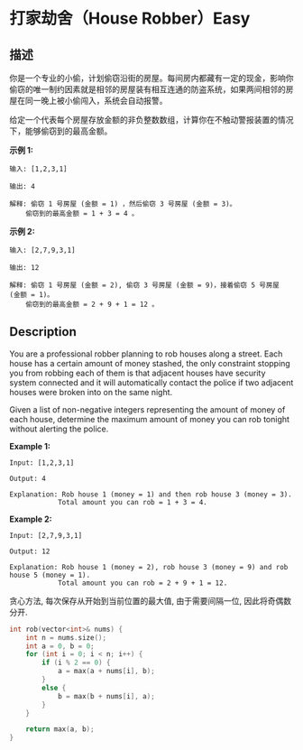 # 打家劫舍（House Robber）Easy
## 描述
你是一个专业的小偷，计划偷窃沿街的房屋。每间房内都藏有一定的现金，影响你偷窃的唯一制约因素就是相邻的房屋装有相互连通的防盗系统，如果两间相邻的房屋在同一晚上被小偷闯入，系统会自动报警。

给定一个代表每个房屋存放金额的非负整数数组，计算你在不触动警报装置的情况下，能够偷窃到的最高金额。

**示例 1:**
```
输入: [1,2,3,1]

输出: 4

解释: 偷窃 1 号房屋 (金额 = 1) ，然后偷窃 3 号房屋 (金额 = 3)。
    偷窃到的最高金额 = 1 + 3 = 4 。
```

**示例 2:**
```
输入: [2,7,9,3,1]

输出: 12

解释: 偷窃 1 号房屋 (金额 = 2), 偷窃 3 号房屋 (金额 = 9)，接着偷窃 5 号房屋 (金额 = 1)。
    偷窃到的最高金额 = 2 + 9 + 1 = 12 。
```

## Description
You are a professional robber planning to rob houses along a street. Each house has a certain amount of money stashed, the only constraint stopping you from robbing each of them is that adjacent houses have security system connected and it will automatically contact the police if two adjacent houses were broken into on the same night.

Given a list of non-negative integers representing the amount of money of each house, determine the maximum amount of money you can rob tonight without alerting the police.

**Example 1:**
```
Input: [1,2,3,1]

Output: 4

Explanation: Rob house 1 (money = 1) and then rob house 3 (money = 3).
            Total amount you can rob = 1 + 3 = 4.
```

**Example 2:**
```
Input: [2,7,9,3,1]

Output: 12

Explanation: Rob house 1 (money = 2), rob house 3 (money = 9) and rob house 5 (money = 1).
            Total amount you can rob = 2 + 9 + 1 = 12.
```


贪心方法, 每次保存从开始到当前位置的最大值, 由于需要间隔一位, 因此将奇偶数分开.
```c++
int rob(vector<int>& nums) {
	int n = nums.size();
	int a = 0, b = 0;
	for (int i = 0; i < n; i++) {
		if (i % 2 == 0) {
			a = max(a + nums[i], b);
		}
		else {
			b = max(b + nums[i], a);
		}
	}

	return max(a, b);
}
```